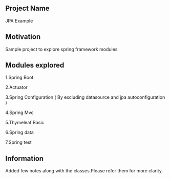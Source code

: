 ## Project Name
JPA Example

## Motivation
Sample project to explore spring framework modules

## Modules explored


1.Spring Boot.

2.Actuator

3.Spring Configuration ( By excluding datasource and jpa autoconfiguration )

4.Spring Mvc

5.Thymeleaf Basic

6.Spring data

7.Spring test


## Information
Added few notes along with the classes.Please refer them
for more clarity.